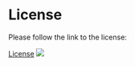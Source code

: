 License
=======

Please follow the link to the license:

 
 [License](https://www.gnu.org/licenses/gpl-3.0.txt)
 [![](https://www.gnu.org/graphics/gplv3-88x31.png "")](LICENSE)